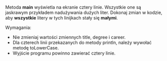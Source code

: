 Metoda **main** wyświetla na ekranie cztery linie. 
Wszystkie one są jaskrawym przykładem nadużywania dużych liter.
Dokonaj zmian w kodzie, aby **wszystkie** litery w tych linijkach stały się **małymi**.

Wymagania:
- Nie zmieniaj wartości zmiennych title, degree i career.
- Dla czterech linii przekazanych do metody println, należy wywołać metodę toLowerCase.
- Wyjście programu powinno zawierać cztery linie.